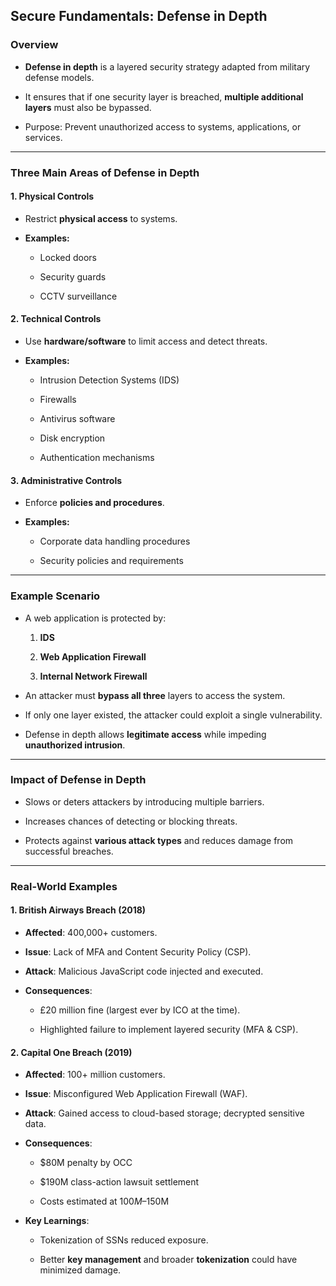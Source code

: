 ## **Secure Fundamentals: Defense in Depth**

### **Overview**

- **Defense in depth** is a layered security strategy adapted from military defense models.
    
- It ensures that if one security layer is breached, **multiple additional layers** must also be bypassed.
    
- Purpose: Prevent unauthorized access to systems, applications, or services.
    

---

### **Three Main Areas of Defense in Depth**

#### 1. **Physical Controls**

- Restrict **physical access** to systems.
    
- **Examples:**
    
    - Locked doors
        
    - Security guards
        
    - CCTV surveillance
        

#### 2. **Technical Controls**

- Use **hardware/software** to limit access and detect threats.
    
- **Examples:**
    
    - Intrusion Detection Systems (IDS)
        
    - Firewalls
        
    - Antivirus software
        
    - Disk encryption
        
    - Authentication mechanisms
        

#### 3. **Administrative Controls**

- Enforce **policies and procedures**.
    
- **Examples:**
    
    - Corporate data handling procedures
        
    - Security policies and requirements
        

---

### **Example Scenario**

- A web application is protected by:
    
    1. **IDS**
        
    2. **Web Application Firewall**
        
    3. **Internal Network Firewall**
        
- An attacker must **bypass all three** layers to access the system.
    
- If only one layer existed, the attacker could exploit a single vulnerability.
    
- Defense in depth allows **legitimate access** while impeding **unauthorized intrusion**.
    

---

### **Impact of Defense in Depth**

- Slows or deters attackers by introducing multiple barriers.
    
- Increases chances of detecting or blocking threats.
    
- Protects against **various attack types** and reduces damage from successful breaches.
    

---

### **Real-World Examples**

#### **1. British Airways Breach (2018)**

- **Affected**: 400,000+ customers.
    
- **Issue**: Lack of MFA and Content Security Policy (CSP).
    
- **Attack**: Malicious JavaScript code injected and executed.
    
- **Consequences**:
    
    - £20 million fine (largest ever by ICO at the time).
        
    - Highlighted failure to implement layered security (MFA & CSP).
        

#### **2. Capital One Breach (2019)**

- **Affected**: 100+ million customers.
    
- **Issue**: Misconfigured Web Application Firewall (WAF).
    
- **Attack**: Gained access to cloud-based storage; decrypted sensitive data.
    
- **Consequences**:
    
    - $80M penalty by OCC
        
    - $190M class-action lawsuit settlement
        
    - Costs estimated at $100M–$150M
        
- **Key Learnings**:
    
    - Tokenization of SSNs reduced exposure.
        
    - Better **key management** and broader **tokenization** could have minimized damage.